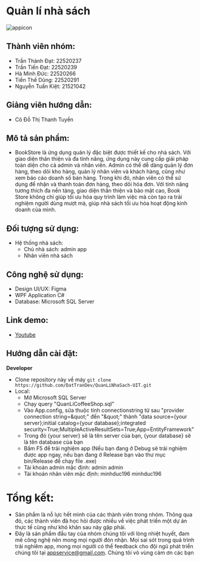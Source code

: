 # Quản lí nhà sách
![appicon](https://raw.githubusercontent.com/DatTranDev/QuanLiNhaSach-UIT/master/QuanLiNhaSach/Resources/Icon/AppIcon.ico)

## Thành viên nhóm:
- Trần Thành Đạt: 22520237
- Trần Tiến Đạt: 22520239
- Hà Minh Đức: 22520266
- Tiền Thế Dũng: 22520291
- Nguyễn Tuấn Kiệt: 21521042
## Giảng viên hướng dẫn:
- Cô Đỗ Thị Thanh Tuyền
## Mô tả sản phẩm:
- BookStore là ứng dụng quản lý đặc biệt được thiết kế cho nhà sách. Với giao diện thân thiện và đa tính năng, ứng dụng này cung cấp giải pháp toàn diện cho cả admin và nhân viên. Admin có thể dễ dàng quản lý đơn hàng, theo dõi kho hàng, quản lý nhân viên và khách hàng, cũng như xem báo cáo doanh số bán hàng. Trong khi đó, nhân viên có thể sử dụng để nhận và thanh toán đơn hàng, theo dõi hóa đơn. Với tính năng tương thích đa nền tảng, giao diện thân thiện và bảo mật cao, Book Store không chỉ giúp tối ưu hóa quy trình làm việc mà còn tạo ra trải nghiệm người dùng mượt mà, giúp nhà sách tối ưu hóa hoạt động kinh doanh của mình.
## Đối tượng sử dụng:
- Hệ thống nhà sách:
  - Chủ nhà sách: admin app
  - Nhân viên nhà sách
## Công nghệ sử dụng:
- Design UI/UX: Figma
- WPF Application C#
- Database: Microsoft SQL Server
## Link demo:
- [Youtube]()
## Hướng dẫn cài đặt:
**Developer**
- Clone repository này về máy
  `git clone https://github.com/DatTranDev/QuanLiNhaSach-UIT.git`
- Local:
  - Mở Microsoft SQL Server
  - Chạy query "QuanLiCoffeeShop.sql"
  - Vào App.config, sửa thuộc tính connectionstring từ sau "provider connection string=\&quot;" đến "\&quot;" thành "data source={your server};initial catalog={your database};integrated security=True;MultipleActiveResultSets=True;App=EntityFramework"
  - Trong đó {your server} sẽ là tên server của bạn, {your database} sẽ là tên database của bạn
  - Bấm F5 để trải nghiệm app (Nếu bạn đang ở Debug sẽ trải nghiệm được app ngay, nếu bạn đang ở Release bạn vào thư mục bin/Release để chạy file .exe)
  - Tài khoản admin mặc định: admin admin
  - Tài khoản nhân viên mặc định: minhduc196 minhduc196
# Tổng kết:
- Sản phẩm là nỗ lực hết mình của các thành viên trong nhóm. Thông qua đó, các thành viên đã học hỏi được nhiều về việc phát triển một dự án thực tế cũng như khó khăn sau này gặp phải.
- Đây là sản phẩm đầu tay của nhóm chúng tôi với lòng nhiệt huyết, đam mê công nghệ nên mong mọi người đón nhận. Mọi sai sót trong quá trình trải nghiêm app, mong mọi người có thể feedback cho đội ngũ phát triển chúng tôi tại appservice@gmail.com. Chúng tôi vô vùng cảm ơn các bạn

